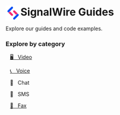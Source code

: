 # <img src=".files/swlogo.png" width=40 align="left"> SignalWire Guides

Explore our guides and code examples.

### Explore by category

&nbsp;&nbsp; [🖥 &nbsp; Video](./Video)
  
&nbsp;&nbsp; [📞 &nbsp; Voice](./Voice)
  
&nbsp;&nbsp; 💬 &nbsp; Chat
  
&nbsp;&nbsp; 💬 &nbsp; SMS
  
&nbsp;&nbsp; [📠 &nbsp; Fax](./Fax)  
